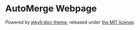 # AutoMerge Webpage

Powered by [jekyll-doc-theme](https://aksakalli.github.io/jekyll-doc-theme/),
released under [the MIT license](LICENSE).